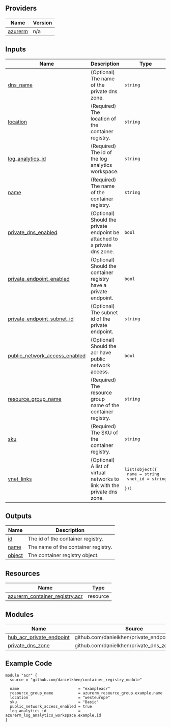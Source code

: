 <!-- BEGIN_TF_DOCS -->

## Providers

| Name | Version |
|------|---------|
| <a name="provider_azurerm"></a> [azurerm](#provider\_azurerm) | n/a |

## Inputs

| Name | Description | Type | Default | Required |
|------|-------------|------|---------|:--------:|
| <a name="input_dns_name"></a> [dns\_name](#input\_dns\_name) | (Optional) The name of the private dns zone. | `string` | `null` | no |
| <a name="input_location"></a> [location](#input\_location) | (Required) The location of the container registry. | `string` | n/a | yes |
| <a name="input_log_analytics_id"></a> [log\_analytics\_id](#input\_log\_analytics\_id) | (Required) The id of the log analytics workspace. | `string` | n/a | yes |
| <a name="input_name"></a> [name](#input\_name) | (Required) The name of the container registry. | `string` | n/a | yes |
| <a name="input_private_dns_enabled"></a> [private\_dns\_enabled](#input\_private\_dns\_enabled) | (Optional) Should the private endpoint be attached to a private dns zone. | `bool` | `false` | no |
| <a name="input_private_endpoint_enabled"></a> [private\_endpoint\_enabled](#input\_private\_endpoint\_enabled) | (Optional) Should the container registry have a private endpoint. | `bool` | `false` | no |
| <a name="input_private_endpoint_subnet_id"></a> [private\_endpoint\_subnet\_id](#input\_private\_endpoint\_subnet\_id) | (Optional) The subnet id of the private endpoint. | `string` | `false` | no |
| <a name="input_public_network_access_enabled"></a> [public\_network\_access\_enabled](#input\_public\_network\_access\_enabled) | (Optional) Should the acr have public network access. | `bool` | `false` | no |
| <a name="input_resource_group_name"></a> [resource\_group\_name](#input\_resource\_group\_name) | (Required) The resource group name of the container registry. | `string` | n/a | yes |
| <a name="input_sku"></a> [sku](#input\_sku) | (Required) The SKU of the container registry. | `string` | n/a | yes |
| <a name="input_vnet_links"></a> [vnet\_links](#input\_vnet\_links) | (Optional) A list of virtual networks to link with the private dns zone. | <pre>list(object({<br>    name    = string<br>    vnet_id = string<br>  }))</pre> | `[]` | no |

## Outputs

| Name | Description |
|------|-------------|
| <a name="output_id"></a> [id](#output\_id) | The id of the container registry. |
| <a name="output_name"></a> [name](#output\_name) | The name of the container registry. |
| <a name="output_object"></a> [object](#output\_object) | The container registry object. |

## Resources

| Name | Type |
|------|------|
| [azurerm_container_registry.acr](https://registry.terraform.io/providers/hashicorp/azurerm/latest/docs/resources/container_registry) | resource |

## Modules

| Name | Source | Version |
|------|--------|---------|
| <a name="module_hub_acr_private_endpoint"></a> [hub\_acr\_private\_endpoint](#module\_hub\_acr\_private\_endpoint) | github.com/danielkhen/private_endpoint_module | n/a |
| <a name="module_private_dns_zone"></a> [private\_dns\_zone](#module\_private\_dns\_zone) | github.com/danielkhen/private_dns_zone_module | n/a |

## Example Code

```hcl
module "acr" {
  source = "github.com/danielkhen/container_registry_module"

  name                          = "exampleacr"
  resource_group_name           = azurerm_resource_group.example.name
  location                      = "westeurope"
  sku                           = "Basic"
  public_network_access_enabled = true
  log_analytics_id              = azurerm_log_analytics_workspace.example.id
}
```
<!-- END_TF_DOCS -->